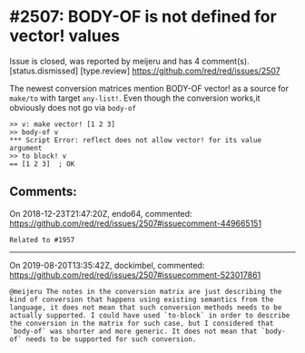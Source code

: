 
#2507: BODY-OF is not defined for vector! values
================================================================================
Issue is closed, was reported by meijeru and has 4 comment(s).
[status.dismissed] [type.review]
<https://github.com/red/red/issues/2507>

The newest conversion matrices mention BODY-OF vector! as a source for `make/to` with target `any-list!`.
Even though the conversion works,it obviously does not go via `body-of`
```
>> v: make vector! [1 2 3]
>> body-of v
*** Script Error: reflect does not allow vector! for its value argument
>> to block! v
== [1 2 3]  ; OK
```
  


Comments:
--------------------------------------------------------------------------------

On 2018-12-23T21:47:20Z, endo64, commented:
<https://github.com/red/red/issues/2507#issuecomment-449665151>

    Related to #1957 

--------------------------------------------------------------------------------

On 2019-08-20T13:35:42Z, dockimbel, commented:
<https://github.com/red/red/issues/2507#issuecomment-523017861>

    @meijeru The notes in the conversion matrix are just describing the kind of conversion that happens using existing semantics from the language, it does not mean that such conversion methods needs to be actually supported. I could have used `to-block` in order to describe the conversion in the matrix for such case, but I considered that `body-of` was shorter and more generic. It does not mean that `body-of` needs to be supported for such conversion.

